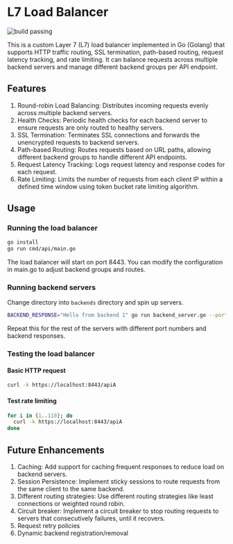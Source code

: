 # L7 Load Balancer

![build passing](https://github.com/krispingal/l7lb/actions/workflows/build.yml/badge.svg?event=push)

This is a custom Layer 7 (L7) load balancer implemented in Go (Golang) that supports HTTP traffic routing, SSL termination, path-based routing, request latency tracking, and rate limiting. It can balance requests across multiple backend servers and manage different backend groups per API endpoint.

## Features

1. Round-robin Load Balancing: Distributes incoming requests evenly across multiple backend servers.
2. Health Checks: Periodic health checks for each backend server to ensure requests are only routed to healthy servers.
3. SSL Termination: Terminates SSL connections and forwards the unencrypted requests to backend servers.
4. Path-based Routing: Routes requests based on URL paths, allowing different backend groups to handle different API endpoints.
5. Request Latency Tracking: Logs request latency and response codes for each request.
6. Rate Limiting: Limits the number of requests from each client IP within a defined time window using token bucket rate limiting algorithm.

## Usage

### Running the load balancer

```sh
go install
go run cmd/api/main.go
```

The load balancer will start on port 8443. You can modify the configuration in main.go to adjust backend groups and routes.

### Running backend servers

Change directory into `backends` directory and spin up servers.

```sh
BACKEND_RESPONSE="Hello from backend 1" go run backend_server.go --port 8081
```

Repeat this for the rest of the servers with different port numbers and backend responses.

### Testing the load balancer

#### Basic HTTP request

```sh
curl -k https://localhost:8443/apiA
```

#### Test rate limiting

```sh
for i in {1..110}; do
  curl -k https://localhost:8443/apiA
done
```

## Future Enhancements

1. Caching: Add support for caching frequent responses to reduce load on backend servers.
1. Session Persistence: Implement sticky sessions to route requests from the same client to the same backend.
1. Different routing strategies: Use different routing strategies like least connections or weighted round robin.
1. Circuit breaker: Implement a circuit breaker to stop routing requests to servers that consecutively failures, until it recovers.
1. Request retry policies
1. Dynamic backend registration/removal
